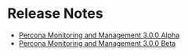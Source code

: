 # Release Notes
- [Percona Monitoring and Management 3.0.0 Alpha](3.0.0_Alpha.md)
- [Percona Monitoring and Management 3.0.0 Beta](3.0.0_Beta.md)